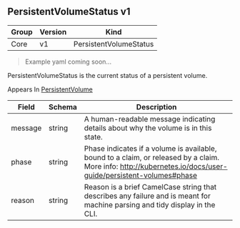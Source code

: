 ## PersistentVolumeStatus v1

Group        | Version     | Kind
------------ | ---------- | -----------
Core | v1 | PersistentVolumeStatus

> Example yaml coming soon...



PersistentVolumeStatus is the current status of a persistent volume.

<aside class="notice">
Appears In  <a href="#persistentvolume-v1">PersistentVolume</a> </aside>

Field        | Schema     | Description
------------ | ---------- | -----------
message | string | A human-readable message indicating details about why the volume is in this state.
phase | string | Phase indicates if a volume is available, bound to a claim, or released by a claim. More info: http://kubernetes.io/docs/user-guide/persistent-volumes#phase
reason | string | Reason is a brief CamelCase string that describes any failure and is meant for machine parsing and tidy display in the CLI.


